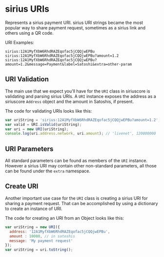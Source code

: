 # sirius URIs
Represents a sirius payment URI. sirius URI strings became the most popular way to share payment request, sometimes as a sirius link and others using a QR code.

URI Examples:

```
sirius:12A1MyfXbW6RhdRAZEqofac5jCQQjwEPBu
sirius:12A1MyfXbW6RhdRAZEqofac5jCQQjwEPBu?amount=1.2
sirius:12A1MyfXbW6RhdRAZEqofac5jCQQjwEPBu?amount=1.2&message=Payment&label=Satoshi&extra=other-param
```

## URI Validation
The main use that we expect you'll have for the `URI` class in siriuscore is validating and parsing sirius URIs. A `URI` instance exposes the address as a siriuscore `Address` object and the amount in Satoshis, if present.

The code for validating URIs looks like this:

```javascript
var uriString = 'sirius:12A1MyfXbW6RhdRAZEqofac5jCQQjwEPBu?amount=1.2';
var valid = URI.isValid(uriString);
var uri = new URI(uriString);
console.log(uri.address.network, uri.amount); // 'livenet', 120000000
```

## URI Parameters
All standard parameters can be found as members of the `URI` instance. However a sirius URI may contain other non-standard parameters, all those can be found under the `extra` namespace.

## Create URI
Another important use case for the `URI` class is creating a sirius URI for sharing a payment request. That can be accomplished by using a dictionary to create an instance of URI.

The code for creating an URI from an Object looks like this:

```javascript
var uriString = new URI({
  address: '12A1MyfXbW6RhdRAZEqofac5jCQQjwEPBu',
  amount : 10000, // in satoshis
  message: 'My payment request'
});
var uriString = uri.toString();
```
